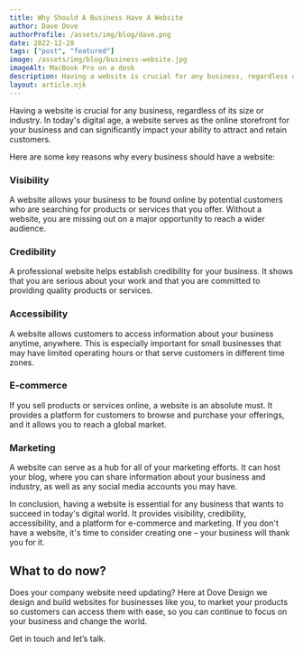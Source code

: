 ```yaml
---
title: Why Should A Business Have A Website
author: Dave Dove
authorProfile: /assets/img/blog/dave.png
date: 2022-12-28
tags: ["post", "featured"]
image: /assets/img/blog/business-website.jpg
imageAlt: MacBook Pro on a desk
description: Having a website is crucial for any business, regardless of its size or industry. In today's digital age, a website serves as the online storefront for your business and can significantly impact your ability to attract and retain customers.
layout: article.njk
---
```


Having a website is crucial for any business, regardless of its size or industry. In today's digital age, a website serves as the online storefront for your business and can significantly impact your ability to attract and retain customers.

Here are some key reasons why every business should have a website:

### Visibility

A website allows your business to be found online by potential customers who are searching for products or services that you offer. Without a website, you are missing out on a major opportunity to reach a wider audience.

### Credibility

A professional website helps establish credibility for your business. It shows that you are serious about your work and that you are committed to providing quality products or services.

### Accessibility

A website allows customers to access information about your business anytime, anywhere. This is especially important for small businesses that may have limited operating hours or that serve customers in different time zones.

### E-commerce

If you sell products or services online, a website is an absolute must. It provides a platform for customers to browse and purchase your offerings, and it allows you to reach a global market.

### Marketing

A website can serve as a hub for all of your marketing efforts. It can host your blog, where you can share information about your business and industry, as well as any social media accounts you may have.

In conclusion, having a website is essential for any business that wants to succeed in today's digital world. It provides visibility, credibility, accessibility, and a platform for e-commerce and marketing. If you don't have a website, it's time to consider creating one – your business will thank you for it.

## What to do now?

Does your company website need updating? Here at Dove Design we design and build websites for businesses like you, to market your products so customers can access them with ease, so you can continue to focus on your business and change the world.

Get in touch and let’s talk.
